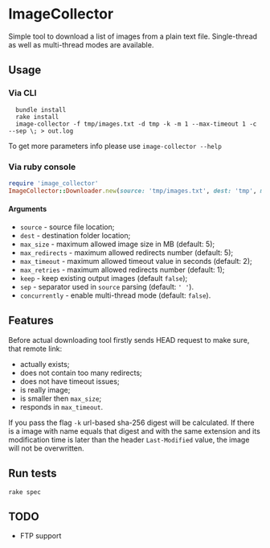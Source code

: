 # ImageCollector

Simple tool to download a list of images from a plain text file. Single-thread as well as multi-thread modes are available. 

## Usage
### Via CLI
```shell
  bundle install
  rake install
  image-collector -f tmp/images.txt -d tmp -k -m 1 --max-timeout 1 -c --sep \; > out.log
```

To get more parameters info please use `image-collector --help`

### Via ruby console
```rb
require 'image_collector'
ImageCollector::Downloader.new(source: 'tmp/images.txt', dest: 'tmp', max_size: '10', , max_redirects: 5, max_retries: 3, keep: true, sep: ' ', concurrently: true).download
```

#### Arguments
* `source` - source file location;
* `dest` - destination folder location;
* `max_size` - maximum allowed image size in MB (default: 5);
* `max_redirects` - maximum allowed redirects number (default: 5);
* `max_timeout` - maximum allowed timeout value in seconds (default: 2);
* `max_retries` - maximum allowed redirects number (default: 1);
* `keep` - keep existing output images (default `false`);
* `sep` - separator used in `source` parsing (default: `' '`).
* `concurrently` - enable multi-thread mode (default: `false`).

## Features

Before actual downloading tool firstly sends HEAD request to make sure, that remote link:
* actually exists; 
* does not contain too many redirects;
* does not have timeout issues;
* is really image; 
* is smaller then `max_size`;
* responds in `max_timeout`.

If you pass the flag `-k` url-based sha-256 digest will be calculated. If there is a image with name equals that digest and with the same extension and its modification time is later than the header `Last-Modified` value, the image will not be overwritten.

## Run tests
```shell
rake spec
```

## TODO
* FTP support